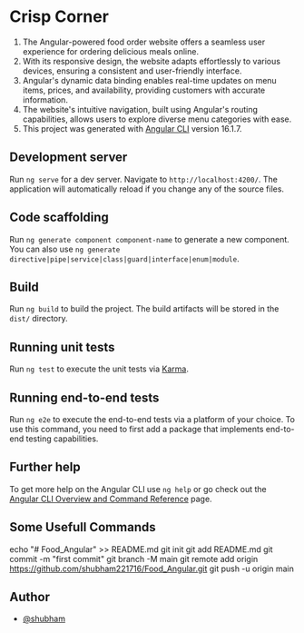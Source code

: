 
# Crisp Corner

1. The Angular-powered food order website offers a seamless user experience for ordering delicious meals online.
2. With its responsive design, the website adapts effortlessly to various devices, ensuring a consistent and user-friendly interface.
3. Angular's dynamic data binding enables real-time updates on menu items, prices, and availability, providing customers with accurate information.
4. The website's intuitive navigation, built using Angular's routing capabilities, allows users to explore diverse menu categories with ease.
5. This project was generated with [Angular CLI](https://github.com/angular/angular-cli) version 16.1.7.

## Development server

Run `ng serve` for a dev server. Navigate to `http://localhost:4200/`. The application will automatically reload if you change any of the source files.

## Code scaffolding

Run `ng generate component component-name` to generate a new component. You can also use `ng generate directive|pipe|service|class|guard|interface|enum|module`.

## Build

Run `ng build` to build the project. The build artifacts will be stored in the `dist/` directory.

## Running unit tests

Run `ng test` to execute the unit tests via [Karma](https://karma-runner.github.io).

## Running end-to-end tests

Run `ng e2e` to execute the end-to-end tests via a platform of your choice. To use this command, you need to first add a package that implements end-to-end testing capabilities.

## Further help

To get more help on the Angular CLI use `ng help` or go check out the [Angular CLI Overview and Command Reference](https://angular.io/cli) page.

## Some Usefull Commands
echo "# Food_Angular" >> README.md
git init
git add README.md
git commit -m "first commit"
git branch -M main
git remote add origin https://github.com/shubham221716/Food_Angular.git
git push -u origin main

## Author

- [@shubham](https://shubh45.netlify.app/)


